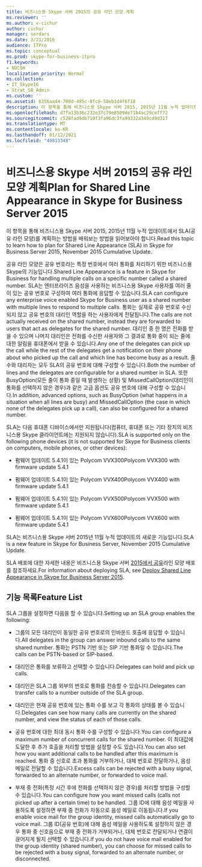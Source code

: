 ```yaml
---
title: 비즈니스용 Skype 서버 2015의 공유 라인 모양 계획
ms.reviewer: ''
ms.author: v-cichur
author: cichur
manager: serdars
ms.date: 3/21/2016
audience: ITPro
ms.topic: conceptual
ms.prod: skype-for-business-itpro
f1.keywords:
- NOCSH
localization_priority: Normal
ms.collection:
- IT_Skype16
- Strat_SB_Admin
ms.custom: ''
ms.assetid: 6356aad4-700d-495c-8fc8-58eb1d4f6f18
description: 이 항목을 통해 비즈니스용 Skype 서버 2015, 2015년 11월 누적 업데이트에서 SLA(공유 라인 모양)를 계획하는 방법을 배워보는 방법을 읽어보아야 합니다.
ms.openlocfilehash: d7fa13b36c232e37c79e8509de71b4ac29ceff72
ms.sourcegitcommit: c528fad9db719f3fa96dc3fa99332a349cd9d317
ms.translationtype: MT
ms.contentlocale: ko-KR
ms.lasthandoff: 01/12/2021
ms.locfileid: "49813348"
---
```

# <a name="plan-for-shared-line-appearance-in-skype-for-business-server-2015"></a><span data-ttu-id="3019c-103">비즈니스용 Skype 서버 2015의 공유 라인 모양 계획</span><span class="sxs-lookup"><span data-stu-id="3019c-103">Plan for Shared Line Appearance in Skype for Business Server 2015</span></span>
 
<span data-ttu-id="3019c-104">이 항목을 통해 비즈니스용 Skype 서버 2015, 2015년 11월 누적 업데이트에서 SLA(공유 라인 모양)를 계획하는 방법을 배워보는 방법을 읽어보아야 합니다.</span><span class="sxs-lookup"><span data-stu-id="3019c-104">Read this topic to learn how to plan for Shared Line Appearance (SLA) in Skype for Business Server 2015, November 2015 Cumulative Update.</span></span> 
  
<span data-ttu-id="3019c-105">공유 라인 모양은 공유 번호라는 특정 번호에서 여러 통화를 처리하기 위한 비즈니스용 Skype의 기능입니다.</span><span class="sxs-lookup"><span data-stu-id="3019c-105">Shared Line Appearance is a feature in Skype for Business for handling multiple calls on a specific number called a shared number.</span></span> <span data-ttu-id="3019c-106">SLA는 엔터프라이즈 음성을 사용하는 비즈니스용 Skype 사용자를 여러 줄이 있는 공유 번호로 구성하여 여러 통화에 응답할 수 있습니다.</span><span class="sxs-lookup"><span data-stu-id="3019c-106">SLA can configure any enterprise voice enabled Skype for Business user as a shared number with multiple lines to respond to multiple calls.</span></span> <span data-ttu-id="3019c-107">통화는 실제로 공유 번호로 수신되지 않고 공유 번호의 대리인 역할을 하는 사용자에게 전달됩니다.</span><span class="sxs-lookup"><span data-stu-id="3019c-107">The calls are not actually received on the shared number, instead they are forwarded to users that act as delegates for the shared number.</span></span> <span data-ttu-id="3019c-108">대리인 중 한 명은 전화를 받을 수 있으며 나머지 대리인은 전화를 수신한 사용자와 그 결과로 통화 중이 되는 줄에 대한 알림을 휴대폰에서 받을 수 있습니다.</span><span class="sxs-lookup"><span data-stu-id="3019c-108">Any one of the delegates can pick up the call while the rest of the delegates get a notification on their phone about who picked up the call and which line has become busy as a result.</span></span> <span data-ttu-id="3019c-109">줄 수와 대리자는 모두 SLA의 공유 번호에 대해 구성할 수 있습니다.</span><span class="sxs-lookup"><span data-stu-id="3019c-109">Both the number of lines and the delegates are configurable for a shared number in SLA.</span></span> <span data-ttu-id="3019c-110">또한 BusyOption(모든 줄이 통화 중일 때 발생하는 상황) 및 MissedCallOption(대리인이 통화를 선택하지 않은 경우)과 같은 고급 옵션도 공유 번호에 대해 구성할 수 있습니다.</span><span class="sxs-lookup"><span data-stu-id="3019c-110">In addition, advanced options, such as BusyOption (what happens in a situation when all lines are busy) and MissedCallOption (the case in which none of the delegates pick up a call), can also be configured for a shared number.</span></span>
  
<span data-ttu-id="3019c-111">SLA는 다음 휴대폰 디바이스에서만 지원됩니다(컴퓨터, 휴대폰 또는 기타 장치의 비즈니스용 Skype 클라이언트에는 지원되지 않습니다).</span><span class="sxs-lookup"><span data-stu-id="3019c-111">SLA is supported only on the following phone devices (it is not supported for Skype for Business clients on computers, mobile phones, or other devices):</span></span> 
  
- <span data-ttu-id="3019c-112">펌웨어 업데이트 5.4.1이 있는 Polycom VVX300</span><span class="sxs-lookup"><span data-stu-id="3019c-112">Polycom VVX300 with firmware update 5.4.1</span></span>
    
- <span data-ttu-id="3019c-113">펌웨어 업데이트 5.4.1이 있는 Polycom VVX400</span><span class="sxs-lookup"><span data-stu-id="3019c-113">Polycom VVX400 with firmware update 5.4.1</span></span>
    
- <span data-ttu-id="3019c-114">펌웨어 업데이트 5.4.1이 있는 Polycom VVX500</span><span class="sxs-lookup"><span data-stu-id="3019c-114">Polycom VVX500 with firmware update 5.4.1</span></span>
    
- <span data-ttu-id="3019c-115">펌웨어 업데이트 5.4.1이 있는 Polycom VVX600</span><span class="sxs-lookup"><span data-stu-id="3019c-115">Polycom VVX600 with firmware update 5.4.1</span></span>
    
<span data-ttu-id="3019c-116">SLA는 비즈니스용 Skype 서버 2015년 11월 누적 업데이트의 새로운 기능입니다.</span><span class="sxs-lookup"><span data-stu-id="3019c-116">SLA is a new feature in Skype for Business Server, November 2015 Cumulative Update.</span></span> 
  
<span data-ttu-id="3019c-117">SLA 배포에 대한 자세한 내용은 비즈니스용 Skype 서버 [2015에서 공유](../../deploy/deploy-enterprise-voice/deploy-shared-line-appearance.md)라인 모양 배포를 참조하세요.</span><span class="sxs-lookup"><span data-stu-id="3019c-117">For information about deploying SLA, see [Deploy Shared Line Appearance in Skype for Business Server 2015](../../deploy/deploy-enterprise-voice/deploy-shared-line-appearance.md).</span></span>
  
## <a name="feature-list"></a><span data-ttu-id="3019c-118">기능 목록</span><span class="sxs-lookup"><span data-stu-id="3019c-118">Feature List</span></span>

<span data-ttu-id="3019c-119">SLA 그룹을 설정하면 다음을 할 수 있습니다.</span><span class="sxs-lookup"><span data-stu-id="3019c-119">Setting up an SLA group enables the following:</span></span>
  
- <span data-ttu-id="3019c-120">그룹의 모든 대리인이 동일한 공유 번호로의 인바운드 호출에 응답할 수 있습니다.</span><span class="sxs-lookup"><span data-stu-id="3019c-120">All delegates in the group can answer inbound calls to the same shared number.</span></span> <span data-ttu-id="3019c-121">통화는 PSTN 기반 또는 SIP 기반 통화일 수 있습니다.</span><span class="sxs-lookup"><span data-stu-id="3019c-121">The calls can be PSTN-based or SIP-based.</span></span>
    
- <span data-ttu-id="3019c-122">대리인은 통화를 보류하고 선택할 수 있습니다.</span><span class="sxs-lookup"><span data-stu-id="3019c-122">Delegates can hold and pick up calls.</span></span>
    
- <span data-ttu-id="3019c-123">대리인은 SLA 그룹 외부의 번호로 통화를 전송할 수 있습니다.</span><span class="sxs-lookup"><span data-stu-id="3019c-123">Delegates can transfer calls to a number outside of the SLA group.</span></span>
    
- <span data-ttu-id="3019c-124">대리인은 현재 공유 번호에 있는 통화 수를 보고 각 통화의 상태를 볼 수 있습니다.</span><span class="sxs-lookup"><span data-stu-id="3019c-124">Delegates can see how many calls are currently on the shared number, and view the status of each of those calls.</span></span>
    
- <span data-ttu-id="3019c-125">공유 번호에 대한 최대 동시 통화 수를 구성할 수 있습니다.</span><span class="sxs-lookup"><span data-stu-id="3019c-125">You can configure a maximum number of concurrent calls for the shared number.</span></span> <span data-ttu-id="3019c-126">이 최대값에 도달한 후 추가 호출을 처리할 방법을 설정할 수도 있습니다.</span><span class="sxs-lookup"><span data-stu-id="3019c-126">You can also set how you want additional calls to be handled after this maximum is reached.</span></span> <span data-ttu-id="3019c-127">통화 중 신호로 초과 통화를 거부하거나, 대체 번호로 전달하거나, 음성 메일로 전달할 수 있습니다.</span><span class="sxs-lookup"><span data-stu-id="3019c-127">Excess calls can be rejected with a busy signal, forwarded to an alternate number, or forwarded to voice mail.</span></span>
    
- <span data-ttu-id="3019c-128">부재 중 전화(특정 시간 후에 전화를 선택하지 않은 경우)를 처리할 방법을 구성할 수 있습니다.</span><span class="sxs-lookup"><span data-stu-id="3019c-128">You can configure how you want missed calls (calls not picked up after a certain time) to be handled.</span></span> <span data-ttu-id="3019c-129">그룹 ID에 대해 음성 메일을 사용하도록 설정하면 부재 중 전화가 자동으로 음성 메일로 이동됩니다.</span><span class="sxs-lookup"><span data-stu-id="3019c-129">If you enable voice mail for the group identity, missed calls automatically go to voice mail.</span></span> <span data-ttu-id="3019c-130">그룹 ID(공유 번호)에 대해 음성 메일을 사용하도록 설정하지 않은 경우 통화 중 신호음으로 부재 중 전화가 거부되거나, 대체 번호로 전달되거나 연결이 끊어지게 될지 선택할 수 있습니다.</span><span class="sxs-lookup"><span data-stu-id="3019c-130">If you do not have voice mail enabled for the group identity (shared number), you can choose for missed calls to be rejected with a busy signal, forwarded to an alternate number, or disconnected.</span></span>
    

